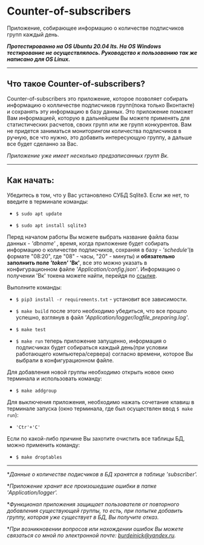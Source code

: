 # Counter-of-subscribers

Приложение, собирающее информацию о количестве подписчиков групп каждый день.

***Протестированно на OS Ubuntu 20.04 lts. На OS Windows тестирование не осуществлялось. Руководство к пользованию так же написано для OS Linux.*** 

***

## Что такое Counter-of-subscribers?

Counter-of-subscribers это приложение, которое позволяет собирать информацию о колличестве подписчиков групп(пока только Вконтакте) и сохранять эту информацию в базу данных. Это приложение поможет Вам информацией, которую в дальнейшем Вы можете применять для статистических расчетов, своих групп или же групп конкурентов. Вам не придется заниматься мониторингом количества подписчиков в ручную, все что нужно, это добавить интересующую группу, а дальше все будет сделанно за Вас. 

*Приложение уже имеет несколько предзаписанных групп Вк.*

***

## Как начать:

Убедитесь в том, что у Вас установлено СУБД Sqlite3.
Если же нет, то введите в терминале команды:

* `$ sudo apt update`

* `$ sudo apt install sqlite3`

Перед началом работы Вы можете выбрать название файла базы данных - *'dbname'* , время, когда приложение будет собирать информацию о количестве подписчиков, сохраняя в базу - *'schedule'*(в формате "08:20", где "08" - часы, "20" - минуты) и **обязательно заполнить поле *'token'* 'Вк'**, все это можно указать
в конфигурационном файле *'Application/config.json'*.
Информацию о получении 'Вк' токена можете найти, перейдя по [ссылке](https://vk.com/dev/access_token "Здесь можно узнать, как получить токен Вк").

Выполните команды:

* `$ pip3 install -r requirements.txt` - установит все зависимости.

* `$ make build` после этого необходимо убедиться, что все прошло успешно, взглянув в файл *'Application/logger/logfile_preparing.log'*.

* `$ make test`

* `$ make run` теперь приложение запущенно, информация о подписчиках будет собираться каждый день(при условии работающего компьютера/сервера) согласно времени, которое Вы выбрали в конфигурационном файле.

Для добавления новой группы необходимо открыть новое окно терминала и использовать команду:

* `$ make addgroup`

Для выключения приложения, необходимо нажать сочетание клавиш в терминале запуска (окно терминала, где был осуществлен ввод `$ make run`):

* `'Ctr'+'C'`

Если по какой-либо причине Вы захотите очистить все таблицы БД, можно применить команду:

* `$ make droptables`

***
**Данные о количестве подисчиков в БД хранятся в таблице 'subscriber'.*

**Приложение хранит все произошедшие ошибки в папке 'Application/logger'.*

**Функционал приложения защищает пользователя от повторного добавления существующей группы, то есть, при попытке добавить группу, которая уже существует в БД, Вы получите отказ.*

**При возникновении вопросов или нахождении ошибок Вы можете связаться со мной по электронной почте: <burdeinick@yandex.ru>.*






